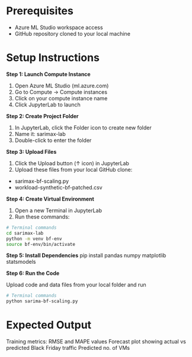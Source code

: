 # Prerequisites

- Azure ML Studio workspace access
- GitHub repository cloned to your local machine

# Setup Instructions
**Step 1: Launch Compute Instance**

1. Open Azure ML Studio (ml.azure.com)
2. Go to Compute → Compute instances
3. Click on your compute instance name
4. Click JupyterLab to launch

**Step 2: Create Project Folder**

1. In JupyterLab, click the Folder icon to create new folder
2. Name it: sarimax-lab
3. Double-click to enter the folder

**Step 3: Upload Files**

1. Click the Upload button (↑ icon) in JupyterLab
2. Upload these files from your local GitHub clone:

- sarimax-bf-scaling.py
- workload-synthetic-bf-patched.csv

**Step 4: Create Virtual Environment**

1. Open a new Terminal in JupyterLab
2. Run these commands:

```bash
# Terminal commands
cd sarimax-lab
python -m venv bf-env
source bf-env/bin/activate
```

**Step 5: Install Dependencies**
pip install pandas numpy matplotlib statsmodels

**Step 6: Run the Code**

Upload code and data files from your local folder and run

```bash
# Terminal commands
python sarima-bf-scaling.py
```
# Expected Output

Training metrics: RMSE and MAPE values
Forecast plot showing actual vs predicted Black Friday traffic
Predicted no. of VMs
